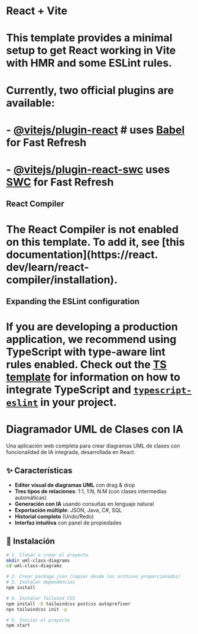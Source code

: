 # React + Vite

# This template provides a minimal setup to get React working in Vite with HMR and some ESLint rules.

# Currently, two official plugins are available:

# - [@vitejs/plugin-react](https://github.com/vitejs/vite-plugin-react/blob/main/packages/plugin-react) # uses [Babel](https://babeljs.io/) for Fast Refresh
# - [@vitejs/plugin-react-swc](https://github.com/vitejs/vite-plugin-react/blob/main/packages/plugin-react-swc) uses [SWC](https://swc.rs/) for Fast Refresh

## React Compiler

# The React Compiler is not enabled on this template. To add it, see [this documentation](https://react. dev/learn/react-compiler/installation).

## Expanding the ESLint configuration

# If you are developing a production application, we recommend using TypeScript with type-aware lint rules enabled. Check out the [TS template](https://github.com/vitejs/vite/tree/main/packages/create-vite/template-react-ts) for information on how to integrate TypeScript and [`typescript-eslint`](https://typescript-eslint.io) in your project.


# Diagramador UML de Clases con IA

Una aplicación web completa para crear diagramas UML de clases con funcionalidad de IA integrada, desarrollada en React.

## ✨ Características

- **Editor visual de diagramas UML** con drag & drop
- **Tres tipos de relaciones**: 1:1, 1:N, N:M (con clases intermedias automáticas)
- **Generación con IA** usando consultas en lenguaje natural
- **Exportación múltiple**: JSON, Java, C#, SQL
- **Historial completo** (Undo/Redo)
- **Interfaz intuitiva** con panel de propiedades

## 🚀 Instalación

```bash
# 1. Clonar o crear el proyecto
mkdir uml-class-diagrams
cd uml-class-diagrams

# 2. Crear package.json (copiar desde los archivos proporcionados)
# 3. Instalar dependencias
npm install

# 4. Instalar Tailwind CSS
npm install -D tailwindcss postcss autoprefixer
npx tailwindcss init -p

# 5. Iniciar el proyecto
npm start